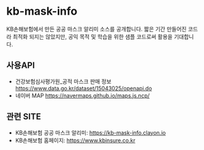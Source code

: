 # kb-mask-info
KB손해보험에서 만든 공공 마스크 알리미 소스를 공개합니다.
짧은 기간 만들어진 코드라 최적화 되지는 않았지만, 공익 목적 및 학습을 위한 샘플 코드로써 활용을 기대합니다.

## 사용API

* 건강보험심사평가원_공적 마스크 판매 정보 <https://www.data.go.kr/dataset/15043025/openapi.do>
* 네이버 MAP <https://navermaps.github.io/maps.js.ncp/>

## 관련 SITE

* KB손해보험 공공 마스크 알리미: <https://kb-mask-info.clayon.io>
* KB손해보험 홈페이지: <https://www.kbinsure.co.kr>
